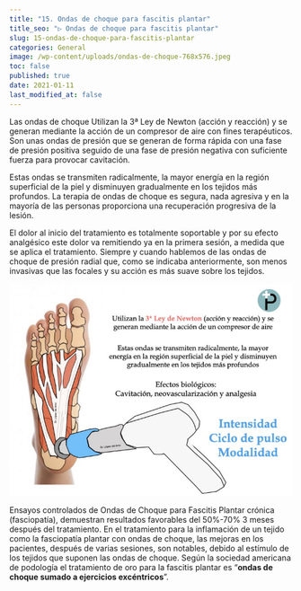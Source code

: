 ```yaml
---
title: "15. Ondas de choque para fascitis plantar"
title_seo: "▷ Ondas de choque para fascitis plantar"
slug: 15-ondas-de-choque-para-fascitis-plantar
categories: General
image: /wp-content/uploads/ondas-de-choque-768x576.jpeg
toc: false
published: true
date: 2021-01-11
last_modified_at: false
---
```

Las ondas de choque Utilizan la 3ª Ley de Newton (acción y reacción) y se generan mediante la acción de un compresor de aire con fines terapéuticos. Son unas ondas de presión que se generan de forma rápida con una fase de presión positiva seguido de una fase de presión negativa con suficiente fuerza para provocar cavitación.

Estas ondas se transmiten radicalmente, la mayor energía en la región superficial de la piel y disminuyen gradualmente en los tejidos más profundos. La terapia de ondas de choque es segura, nada agresiva y en la mayoría de las personas proporciona una recuperación progresiva de la lesión.

El dolor al inicio del tratamiento es totalmente soportable y por su efecto analgésico este dolor va remitiendo ya en la primera sesión, a medida que se aplica el tratamiento. Siempre y cuando hablemos de las ondas de choque de presión radial que, como se indicaba anteriormente, son menos invasivas que las focales y su acción es más suave sobre los tejidos.

![intensidad, ciclo de pulso y modalidad](/wp-content/uploads/ondas-de-choque-en-fascitis-plantar-768x576.jpeg)

Ensayos controlados de Ondas de Choque para Fascitis Plantar crónica (fasciopatía), demuestran resultados favorables del 50%-70% 3 meses después del tratamiento. En el tratamiento para la inflamación de un tejido como la fasciopatía plantar con ondas de choque, las mejoras en los pacientes, después de varias sesiones, son notables, debido al estímulo de los tejidos que suponen las ondas de choque. Según la sociedad americana de podología el tratamiento de oro para la fascitis plantar es “__ondas de choque sumado a ejercicios excéntricos__”.